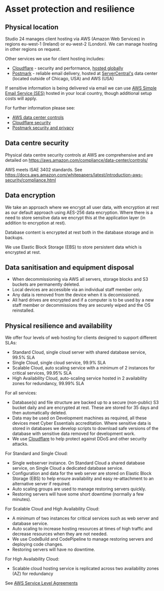 # Asset protection and resilience

## Physical location

Studio 24 manages client hosting via AWS (Amazon Web Services) in regions eu-west-1 (Ireland) or eu-west-2 (London). We can manage hosting in other regions on request.

Other services we use for client hosting includes:

* [Cloudflare](https://www.cloudflare.com/) - security and performance, [hosted globally](https://www.cloudflare.com/network/)
* [Postmark](https://postmarkapp.com/) - reliable email delivery, hosted at [ServerCentral's](https://www.servercentral.com/data-centers) data center (located outside of Chicago, USA) and AWS (USA)

If sensitive information is being delivered via email we can use [AWS Simple Email Service (SES)](https://aws.amazon.com/ses/) hosted in your local country, though additional setup costs will apply.

For further information please see:
* [AWS data center controls](https://aws.amazon.com/compliance/data-center/controls/)
* [Cloudflare security](https://www.cloudflare.com/security/)
* [Postmark security and privacy](https://postmarkapp.com/eu-privacy#security-and-privacy)

## Data centre security

Physical data centre security controls at AWS are comprehensive and are detailed on https://aws.amazon.com/compliance/data-center/controls/

AWS meets ISAE 3402 standards. See https://docs.aws.amazon.com/whitepapers/latest/introduction-aws-security/compliance.html

## Data encryption

We take an approach where we encrypt all user data, with encryption at rest as our default approach using AES-256 data encryption. Where there is a need to store sensitve data we encrypt this at the application layer (in addition to encryption at rest).

Database content is encrypted at rest both in the database storage and in backups.

We use Elastic Block Storage (EBS) to store persistent data which is encrypted at rest.

## Data sanitisation and equipment disposal

* When decommissioning via AWS all servers, storage blocks and S3 buckets are permanently deleted.
* Local devices are accessible via an individual staff member only. 
* Any data is removed from the device when it is decomissioned. 
* All hard drives are encrypted and if a computer is to be used by a new staff member or decommissions they are securely wiped and the OS reinstalled.

## Physical resilience and availability

We offer four levels of web hosting for clients designed to support different SLAs:

* Standard Cloud, single cloud server with shared database service, 99.5% SLA
* Single Cloud, single cloud service, 99.9% SLA
* Scalable Cloud, auto scaling service with a minimum of 2 instances for critical services, 99.95% SLA
* High Availability Cloud, auto-scaling service hosted in 2 availability zones for redundancy, 99.99% SLA

For all services:

* Database(s) and file structure are backed up to a secure (non-public) S3 bucket daily and are encrypted at rest. These are stored for 35 days and then automatically deleted.
* Data may be used on Development machines as required, all these devices meet Cyber Essentials accreditation. Where sensitive data is stored in databases we develop scripts to download safe versions of the database with sensitive data removed for development work.
* We use [Cloudflare](https://www.cloudflare.com/application-security/) to help protect against DDoS and other security attacks.

For Standard and Single Cloud:

* Single webserver instance. On Standard Cloud a shared database service, on Single Cloud a dedicated database service.
* Configuration and data for the web server are stored on Elastic Block Storage (EBS) to help ensure availability and easy re-attachment to an alternative server if required.
* Auto scaling groups are used to manage restoring servers quickly.
* Restoring servers will have some short downtime (normally a few minutes).

For Scalable Cloud and High Availability Cloud:

* A minimum of two instances for critical services such as web server and database service.
* Auto scaling to increase hosting resources at times of high traffic and decrease resources when they are not needed. 
* We use CodeBuild and CodePipeline to manage restoring servers and deploying code changes.
* Restoring servers will have no downtime.

For High Availability Cloud:

* Scalable cloud hosting service is replicated across two availability zones (AZ) for redundancy

See [AWS Service Level Agreements](https://aws.amazon.com/legal/service-level-agreements/?aws-sla-cards.sort-by=item.additionalFields.serviceNameLower&aws-sla-cards.sort-order=asc&awsf.tech-category-filter=*all)
